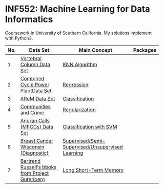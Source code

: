 INF552: Machine Learning for Data Informatics
========

Coursework in University of Southern California. My solutions implement with Python3. 

|No.|Data Set|      Main Concept    |Packages|
|---|--------|----------------------|--------|
|1|[Vertebral Column Data Set](http://archive.ics.uci.edu/ml/datasets/vertebral+column#)|[KNN Algorithm](https://github.com/hsinyu0129/INF552/blob/master/homework1.ipynb)|
|2|[Combined Cycle Power PlantData Set](https://archive.ics.uci.edu/ml/datasets/combined+cycle+power+plant)|[Regression](https://github.com/hsinyu0129/INF552/blob/master/homework2.ipynb)|
|3|[AReM Data Set](https://archive.ics.uci.edu/ml/datasets/Activity+Recognition+system+based+on+Multisensor+data+fusion+%28AReM%29)|[Classification](https://github.com/hsinyu0129/INF552/blob/master/homework3.ipynb)|
|4|[Communities and Crime](http://archive.ics.uci.edu/ml/datasets/communities+and+crime)|[Regularization](https://github.com/hsinyu0129/INF552/blob/master/homework4.ipynb)|
|5|[Anuran Calls (MFCCs) Data Set](https://archive.ics.uci.edu/ml/datasets/Anuran+Calls+%28MFCCs%29)|[Classification with SVM](https://github.com/hsinyu0129/INF552/blob/master/homework5.ipynb)|
|6|[Breast Cancer Wisconsin (Diagnostic)](https://archive.ics.uci.edu/ml/datasets/Breast+Cancer+Wisconsin+%28Diagnostic%29)|[Supervised/Semi-Supervised/Unsupervised Learning](https://github.com/hsinyu0129/INF552/blob/master/homework6.ipynb)|
|7|[Bertrand Russell's bboks from Project Gutenberg](https://www.gutenberg.org/ebooks/author/355)|[Long Short-Term Memory](https://github.com/hsinyu0129/INF552/blob/master/homework7.ipynb)|


